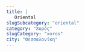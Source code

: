 ```yaml
---
title: |
   Oriental
slugSubcategory: "oriental"
category: "Χορός"
slugCategory: "xoros"
city: "Θεσσαλονίκη"
---
```


